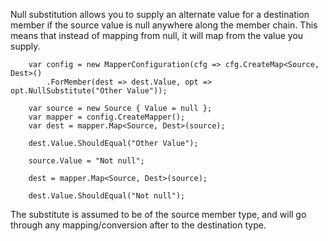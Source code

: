 Null substitution allows you to supply an alternate value for a destination member if the source value is null anywhere along the member chain. This means that instead of mapping from null, it will map from the value you supply.

```
    var config = new MapperConfiguration(cfg => cfg.CreateMap<Source, Dest>()
        .ForMember(dest => dest.Value, opt => opt.NullSubstitute("Other Value"));

    var source = new Source { Value = null };
    var mapper = config.CreateMapper();
    var dest = mapper.Map<Source, Dest>(source);

    dest.Value.ShouldEqual("Other Value");

    source.Value = "Not null";

    dest = mapper.Map<Source, Dest>(source);

    dest.Value.ShouldEqual("Not null");
```

The substitute is assumed to be of the source member type, and will go through any mapping/conversion after to the destination type.
